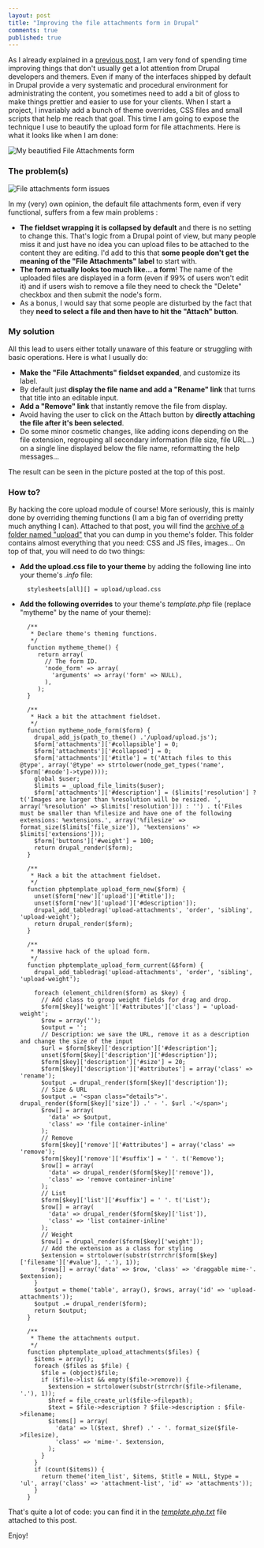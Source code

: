```yaml
---
layout: post
title: "Improving the file attachments form in Drupal"
comments: true
published: true
---
```


As I already explained in a [previous post](/2009/04/16/theming-almost-hidden/), I am very fond of spending time improving things that don't usually get a lot attention from Drupal developers and themers. Even if many of the interfaces shipped by default in Drupal provide a very systematic and procedural environment for administrating the content, you sometimes need to add a bit of gloss to make things prettier and easier to use for your clients. When I start a project, I invariably add a bunch of theme overrides, CSS files and small scripts that help me reach that goal. This time I am going to expose the technique I use to beautify the upload form for file attachments. Here is what it looks like when I am done:

![My beautified File Attachments form](http://teddy.fr/files/file_attachments.gif)

### The problem(s)

![File attachments form issues](http://teddy.fr/files/file_attachments_issues.gif)

In my (very) own opinion, the default file attachments form, even if very functional, suffers from a few main problems :

- **The fieldset wrapping it is collapsed by default** and there is no setting to change this. That's logic from a Drupal point of view, but many people miss it and just have no idea you can upload files to be attached to the content they are editing. I'd add to this that **some people don't get the meaning of the "File Attachments" label** to start with.
- **The form actually looks too much like... a form**! The name of the uploaded files are displayed in a form (even if 99% of users won't edit it) and if users wish to remove a file they need to check the "Delete" checkbox and then submit the node's form.
- As a bonus, I would say that some people are disturbed by the fact that they **need to select a file and then have to hit the "Attach" button**.

### My solution

All this lead to users either totally unaware of this feature or struggling with basic operations. Here is what I usually do:

- **Make the "File Attachments" fieldset expanded**, and customize its label.
- By default just **display the file name and add a "Rename" link** that turns that title into an editable input.
- **Add a "Remove" link** that instantly remove the file from display.
- Avoid having the user to click on the Attach button by **directly attaching the file after it's been selected**.
- Do some minor cosmetic changes, like adding icons depending on the file extension, regrouping all secondary information (file size, file URL...) on a single line displayed below the file name, reformatting the help messages...

The result can be seen in the picture posted at the top of this post.

### How to?

By hacking the core upload module of course! More seriously, this is mainly done by overriding theming functions (I am a big fan of overriding pretty much anything I can). Attached to that post, you will find the [archive of a folder named "upload"](http://teddy.fr/files/upload.zip) that you can dump in you theme's folder. This folder contains almost everything that you need: CSS and JS files, images... On top of that, you will need to do two things:

- **Add the upload.css file to your theme** by adding the following line into your theme's *.info* file: 

        stylesheets[all][] = upload/upload.css
- **Add the following overrides** to your theme's *template.php* file (replace "mytheme" by the name of your theme):

        /**
         * Declare theme's theming functions.
         */
        function mytheme_theme() {
           return array(
             // The form ID.
             'node_form' => array(
               'arguments' => array('form' => NULL),
             ),
           );
        }
        
        /**
         * Hack a bit the attachment fieldset.
         */
        function mytheme_node_form($form) {
          drupal_add_js(path_to_theme() .'/upload/upload.js');
          $form['attachments']['#collapsible'] = 0;
          $form['attachments']['#collapsed'] = 0;
          $form['attachments']['#title'] = t('Attach files to this @type', array('@type' => strtolower(node_get_types('name', $form['#node']->type))));
          global $user;
          $limits = _upload_file_limits($user);
          $form['attachments']['#description'] = ($limits['resolution'] ? t('Images are larger than %resolution will be resized. ', array('%resolution' => $limits['resolution'])) : '') . t('Files must be smaller than %filesize and have one of the following extensions: %extensions.', array('%filesize' => format_size($limits['file_size']), '%extensions' => $limits['extensions']));
          $form['buttons']['#weight'] = 100;
          return drupal_render($form);
        }
        
        /**
         * Hack a bit the attachment fieldset.
         */
        function phptemplate_upload_form_new($form) {
          unset($form['new']['upload']['#title']);
          unset($form['new']['upload']['#description']);
          drupal_add_tabledrag('upload-attachments', 'order', 'sibling', 'upload-weight');
          return drupal_render($form);
        }
        
        /**
         * Massive hack of the upload form.
         */
        function phptemplate_upload_form_current(&$form) {
          drupal_add_tabledrag('upload-attachments', 'order', 'sibling', 'upload-weight');
        
          foreach (element_children($form) as $key) {
            // Add class to group weight fields for drag and drop.
            $form[$key]['weight']['#attributes']['class'] = 'upload-weight';
            $row = array('');
            $output = '';
            // Description: we save the URL, remove it as a description and change the size of the input
            $url = $form[$key]['description']['#description'];
            unset($form[$key]['description']['#description']);
            $form[$key]['description']['#size'] = 20;
            $form[$key]['description']['#attributes'] = array('class' => 'rename');
            $output .= drupal_render($form[$key]['description']);
            // Size & URL
            $output .= '<span class="details">'. drupal_render($form[$key]['size']) .' - '. $url .'</span>';
            $row[] = array(
              'data' => $output,
              'class' => 'file container-inline'
            );
            // Remove
            $form[$key]['remove']['#attributes'] = array('class' => 'remove');
            $form[$key]['remove']['#suffix'] = ' '. t('Remove');
        	$row[] = array(
              'data' => drupal_render($form[$key]['remove']),
              'class' => 'remove container-inline'
            );
            // List
            $form[$key]['list']['#suffix'] = ' '. t('List');
        	$row[] = array(
              'data' => drupal_render($form[$key]['list']),
              'class' => 'list container-inline'
            );
            // Weight
            $row[] = drupal_render($form[$key]['weight']);
            // Add the extension as a class for styling
            $extension = strtolower(substr(strrchr($form[$key]['filename']['#value'], '.'), 1));
            $rows[] = array('data' => $row, 'class' => 'draggable mime-'. $extension);
          }
          $output = theme('table', array(), $rows, array('id' => 'upload-attachments'));
          $output .= drupal_render($form);
          return $output;
        }
        
        /**
         * Theme the attachments output.
         */
        function phptemplate_upload_attachments($files) {
          $items = array();
          foreach ($files as $file) {
            $file = (object)$file;
            if ($file->list && empty($file->remove)) {
              $extension = strtolower(substr(strrchr($file->filename, '.'), 1));
              $href = file_create_url($file->filepath);
              $text = $file->description ? $file->description : $file->filename;
              $items[] = array(
                'data' => l($text, $href) .' - '. format_size($file->filesize),
                'class' => 'mime-'. $extension,
              );
            }
          }
          if (count($items)) {
            return theme('item_list', $items, $title = NULL, $type = 'ul', array('class' => 'attachment-list', 'id' => 'attachments'));
          }
        }

That's quite a lot of code: you can find it in the *[template.php.txt](http://teddy.fr/files/template.php.txt)* file attached to this post.

Enjoy!

